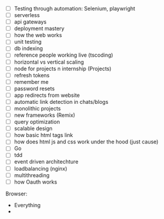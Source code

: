 - [ ] Testing through automation: Selenium, playwright
- [ ] serverless
- [ ] api gateways
- [ ] deployment mastery
- [ ] how the web works
- [ ] unit testing
- [ ] db indexing 
- [ ] reference people working live (tscoding)
- [ ] horizontal vs vertical scaling
- [ ] node for projects n internship (Projects)
- [ ] refresh tokens 
- [ ] remember me 
- [ ] password resets
- [ ] app redirects from website
- [ ] automatic link detection in chats/blogs
- [ ] monolithic projects
- [ ] new frameworks (Remix)
- [ ] query optimization
- [ ] scalable design 
- [ ] how basic html tags link
- [ ] how does html js and css work under the hood (just cause)
- [ ] Go 
- [ ] tdd
- [ ] event driven architechture
- [ ] loadbalancing (nginx)
- [ ] multithreading
- [ ] how Oauth works

Browser:
- Everything
- 